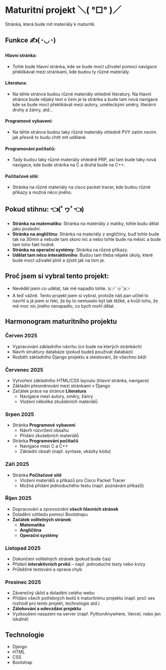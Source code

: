 # Maturitní projekt  ＼( °□° )／
Stránka, která bude mít materiály k maturitě.

## Funkce  ✍️(◔◡◔) 
#### **Hlavní stránka:**
- Tohle bude hlavní stránka, kde se bude moct uživatel pomocí navigace překlikávat mezi stránkami, kde budou ty různé materiály.
#### **Literatura:**
- Na téhle stránce budou různé materiály ohledně literatury. Na hlavní stránce bude nějaký text o čem je ta stránka a bude tam nová navigace kde se bude moct překlikávat mezi autory, uměleckými směry, literární druhy a žánry, atd...
#### **Programové vybavení:**
- Na téhle stránce budou taky různé materiály ohledně PVY zatím nevím jak přesně to budu chtít mít udělané.
#### **Programování počítačů:**
- Tady budou taky různé materiály ohledně  PRP, asi tam bude taky nová navigace, kde bude stránka na C a druhá bude na C++.
#### **Počítačové sítě:**
- Stránka na různé materiály na cisco packet tracer, kde budou různé příkazy a možná něco jiného.

## **Pokud stihnu:** 👈(ﾟヮﾟ👈)
- **Stránka na matematiku**: Stránka na materiály z matiky, tohle budu dělat jako poslední.
- **Stránka na angličtinu**: Stránka na materiály z angličtiny, buď tohle bude tak na 30min a nebude tam skoro nic a nebo tohle bude na měsíc a bude tam toho fakt hodně.
- **Stránka na operační systémy**: Stránka na různé příkazy.
- **Udělat tam něco interaktivního**: Budou tam třeba nějaké úkoly, které bude moct uživatel plnit a zjistit jak na tom je. 

## **Proč jsem si vybral tento projekt:**
- Nevěděl jsem co udělat, tak mě napadlo tohle. (👉ﾟヮﾟ)👉
- A teď vážně. Tento projekt jsem si vybral, protože náš pan učitel to navrhl a já jsem si řekl, že by to nemuselo být tak těžké, a kvůli toho, že mě moc nic jiného nenapadlo, co bych mohl dělat.

## Harmonogram maturitního projektu

### **Červen 2025**
- Vypracování základního návrhu (co bude na kterých stránkách)  
- Návrh struktury databáze (pokud budeš používat databázi)  
- Rozběh základního Django projektu a otestování, že všechno běží

### **Červenec 2025**
- Vytvoření základního HTML/CSS layoutu (hlavní stránka, navigace)  
- Základní přesměrování mezi stránkami v Django  
- Začátek práce na stránce **Literatura**  
  - Navigace mezi autory, směry, žánry  
  - Vložení několika zkušebních materiálů

### **Srpen 2025**
- Stránka **Programové vybavení**  
  - Návrh rozvržení obsahu  
  - Přidání zkušebních materiálů  
- Stránka **Programování počítačů**  
  - Navigace mezi C a C++  
  - Základní obsah (např. syntaxe, ukázky kódu)

### **Září 2025**
- Stránka **Počítačové sítě**  
  - Vložení materiálů a příkazů pro Cisco Packet Tracer  
  - Možná přidání jednoduchého testu (např. poznávání příkazů)

### **Říjen 2025**
- Dopracování a zprovoznění **všech hlavních stránek**  
- Doladění vzhledu pomocí Bootstrapu  
- **Začátek volitelných stránek**:  
  - **Matematika**  
  - **Angličtina**  
  - **Operační systémy**

### **Listopad 2025**
- Dokončení volitelných stránek (pokud bude čas)  
- Přidání **interaktivních prvků** – např. jednoduché testy nebo kvízy  
- Průběžné testování a oprava chyb

### **Prosinec 2025**
- Záverečný úklid a doladění celého webu  
- Přidání všech potřebných textů k maturitnímu projektu (např. proč ses rozhodl pro tento projekt, technologie atd.)  
- **Zálohování a odevzdání projektu**  
- Vyzkoušení nasazení na server (např. PythonAnywhere, Vercel, nebo jen lokálně)


## Technologie 
- Django
- HTML
- CSS
- Bootstrap
